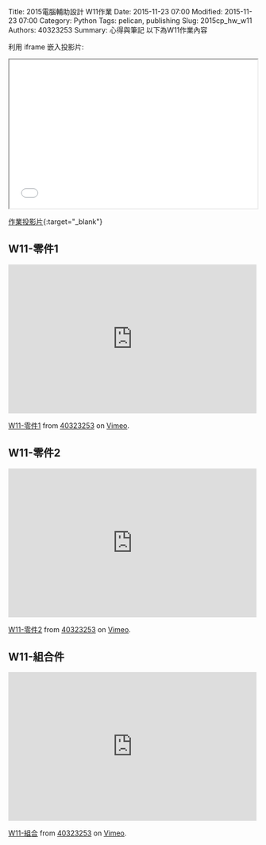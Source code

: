 Title: 2015電腦輔助設計 W11作業
Date: 2015-11-23 07:00
Modified: 2015-11-23 07:00
Category: Python
Tags: pelican, publishing
Slug: 2015cp_hw_w11
Authors: 40323253
Summary: 心得與筆記
以下為W11作業內容

利用 iframe 嵌入投影片:

<iframe src="simplest11.html" width="500" height="300"></iframe>

[作業投影片](simplest11.html){:target="_blank"}

<h2>W11-零件1</h2>
<iframe src="https://player.vimeo.com/video/147870034" width="500" height="300" frameborder="0" webkitallowfullscreen mozallowfullscreen allowfullscreen></iframe> <p><a href="https://vimeo.com/147870034">W11-零件1</a> from <a href="https://vimeo.com/user44939680">40323253</a> on <a href="https://vimeo.com">Vimeo</a>.</p>


<h2>W11-零件2</h2>
<iframe src="https://player.vimeo.com/video/147928678" width="500" height="300" frameborder="0" webkitallowfullscreen mozallowfullscreen allowfullscreen></iframe> <p><a href="https://vimeo.com/147928678">W11-零件2</a> from <a href="https://vimeo.com/user44939680">40323253</a> on <a href="https://vimeo.com">Vimeo</a>.</p>

<h2>W11-組合件</h2>
<iframe src="https://player.vimeo.com/video/147991576" width="500" height="300" frameborder="0" webkitallowfullscreen mozallowfullscreen allowfullscreen></iframe> <p><a href="https://vimeo.com/147991576">W11-組合</a> from <a href="https://vimeo.com/user44939680">40323253</a> on <a href="https://vimeo.com">Vimeo</a>.</p>